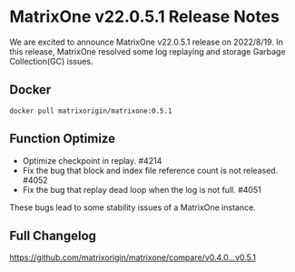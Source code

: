 # **MatrixOne v22.0.5.1 Release Notes**

We are excited to announce MatrixOne v22.0.5.1 release on 2022/8/19. In this release, MatrixOne resolved some log replaying and storage Garbage Collection(GC) issues.

## Docker

```
docker pull matrixorigin/matrixone:0.5.1
```

## Function Optimize

- Optimize checkpoint in replay. #4214
- Fix the bug that block and index file reference count is not released. #4052
- Fix the bug that replay dead loop when the log is not full. #4051

These bugs lead to some stability issues of a MatrixOne instance.

## Full Changelog

<https://github.com/matrixorigin/matrixone/compare/v0.4.0...v0.5.1>
